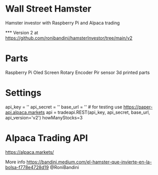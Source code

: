 # Wall Street Hamster

Hamster investor with Raspberry Pi and Alpaca trading

*** Version 2 at https://github.com/ronibandini/hamsterInvestor/tree/main/v2

# Parts

Raspberry Pi
Oled Screen
Rotary Encoder
Pir sensor
3d printed parts

# Settings

api_key = ''
api_secret = ''
base_url = '' # for testing use https://paper-api.alpaca.markets
api = tradeapi.REST(api_key, api_secret, base_url, api_version='v2')
howManyStocks=3

# Alpaca Trading API

https://alpaca.markets/

More info https://bandini.medium.com/el-hamster-que-invierte-en-la-bolsa-f778e4728d19
@RoniBandini
